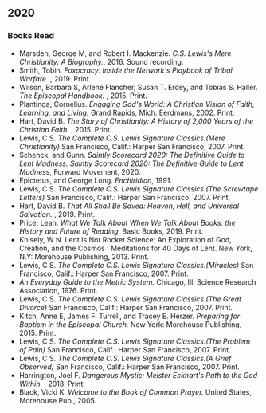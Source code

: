## 2020  

### Books Read  
 - Marsden, George M, and Robert I. Mackenzie. *C.S. Lewis's Mere Christianity: A Biography.*, 2016. Sound recording.  
 - Smith, Tobin. *Foxocracy: Inside the Network's Playbook of Tribal Warfare.* , 2019. Print.  
 - Wilson, Barbara S, Arlene Flancher, Susan T. Erdey, and Tobias S. Haller. *The Episcopal Handbook.* , 2015. Print.   
 - Plantinga, Cornelius. *Engaging God's World: A Christian Vision of Faith, Learning, and Living.* Grand Rapids, Mich: Eerdmans, 2002. Print. 
 - Hart, David B. *The Story of Christianity: A History of 2,000 Years of the Christian Faith.* , 2015. Print.  
 - Lewis, C S. *The Complete C.S. Lewis Signature Classics.(Mere Christianity)* San Francisco, Calif.: Harper San Francisco, 2007. Print.  
 - Schenck, and Gunn. *Saintly Scorecard 2020: The Definitive Guide to Lent Madness. Saintly Scorecard 2020: The Definitive Guide to Lent Madness*, Forward Movement, 2020.  
 - Epictetus, and George Long. *Enchiridion*, 1991.  
 - Lewis, C S. *The Complete C.S. Lewis Signature Classics.(The Screwtape Letters)* San Francisco, Calif.: Harper San Francisco, 2007. Print.  
 - Hart, David B. *That All Shall Be Saved: Heaven, Hell, and Universal Salvation.* , 2019. Print.  
 - Price, Leah. *What We Talk About When We Talk About Books: the History and Future of Reading.* Basic Books, 2019. Print.  
 - Knisely, W N. Lent Is Not Rocket Science: An Exploration of God, Creation, and the Cosmos : Meditations for 40 Days of Lent. New York, N.Y: Morehouse Publishing, 2013. Print.  
 - Lewis, C S. *The Complete C.S. Lewis Signature Classics.(Miracles)* San Francisco, Calif.: Harper San Francisco, 2007. Print.  
 - *An Everyday Guide to the Metric System.* Chicago, Ill: Science Research Association, 1976. Print.   
 - Lewis, C S. *The Complete C.S. Lewis Signature Classics.(The Great Divorce)* San Francisco, Calif.: Harper San Francisco, 2007. Print.  
 - Kitch, Anne E, James F. Turrell, and Tracey E. Herzer. *Preparing for Baptism in the Episcopal Church.* New York: Morehouse Publishing, 2015. Print.  
 - Lewis, C S. *The Complete C.S. Lewis Signature Classics.(The Problem of Pain)* San Francisco, Calif.: Harper San Francisco, 2007. Print.  
 - Lewis, C S. *The Complete C.S. Lewis Signature Classics.(A Grief Observed)* San Francisco, Calif.: Harper San Francisco, 2007. Print.  
 - Harrington, Joel F. *Dangerous Mystic: Meister Eckhart's Path to the God Within.* , 2018. Print.
 - Black, Vicki K. *Welcome to the Book of Common Prayer.* United States, Morehouse Pub., 2005.  
